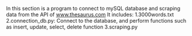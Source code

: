 In this section is a program to connect to mySQL database and scraping data from the API of www.thesaurus.com
It includes:
    1.3000words.txt
    2.connection_db.py:
    Connect to the database, and perform functions such as insert, update, select, delete function
    3.scraping.py 